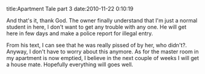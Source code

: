 title:Apartment Tale part 3
date:2010-11-22 0:10:19

And that's it, thank God. The owner finally understand that I'm just a normal student in here, I don't want to get any trouble with any one. He will get here in few days and make a police report for illegal entry. 

From his text, I can see that he was really pissed of by her, who didn't?. Anyway, I don't have to worry about this anymore. As for the master room in my apartment is now emptied, I believe in the next couple of weeks I will get a house mate. Hopefully everything will goes well.
